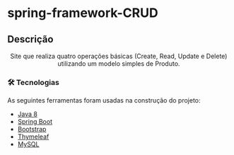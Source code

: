 # spring-framework-CRUD

## Descrição
<p align="center">Site que realiza quatro operações básicas (Create, Read, Update e Delete) utilizando um modelo simples de Produto.</p>

### 🛠 Tecnologias
As seguintes ferramentas foram usadas na construção do projeto:

- [Java 8](https://www.java.com/pt_BR/download/)
- [Spring Boot](https://spring.io/)
- [Bootstrap](https://getbootstrap.com/)
- [Thymeleaf](https://www.thymeleaf.org/)
- [MySQL](https://www.mysql.com/)
